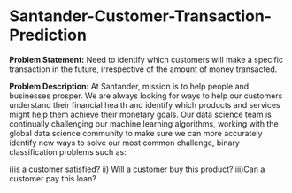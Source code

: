 # Santander-Customer-Transaction-Prediction
**Problem Statement:** 
Need to identify which customers will make a specific transaction in the future, irrespective of the amount of money transacted.

**Problem Description:** 
At Santander, mission is to help people and businesses prosper. We are always looking for ways to help our customers understand their financial health and identify which products and services might help them achieve their monetary goals. Our data science team is continually challenging our machine learning algorithms, working with the global data science community to make sure we can more accurately identify new ways to solve our most common challenge, binary classification problems such as: 

i)is a customer satisfied?
ii) Will a customer buy this product? 
iii)Can a customer pay this loan?

